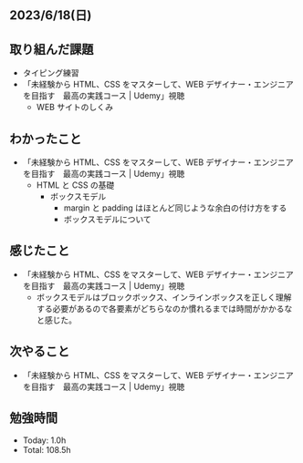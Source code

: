 ## 2023/6/18(日)

## 取り組んだ課題

- タイピング練習
- 「未経験から HTML、CSS をマスターして、WEB デザイナー・エンジニアを目指す　最高の実践コース | Udemy」視聴
  - WEB サイトのしくみ

## わかったこと

- 「未経験から HTML、CSS をマスターして、WEB デザイナー・エンジニアを目指す　最高の実践コース | Udemy」視聴
  - HTML と CSS の基礎
    - ボックスモデル
      - margin と padding はほとんど同じような余白の付け方をする
      - ボックスモデルについて

## 感じたこと

- 「未経験から HTML、CSS をマスターして、WEB デザイナー・エンジニアを目指す　最高の実践コース | Udemy」視聴
  - ボックスモデルはブロックボックス、インラインボックスを正しく理解する必要があるので各要素がどちらなのか慣れるまでは時間がかかるなと感じた。

## 次やること

- 「未経験から HTML、CSS をマスターして、WEB デザイナー・エンジニアを目指す　最高の実践コース | Udemy」視聴

## 勉強時間

- Today: 1.0h
- Total: 108.5h

